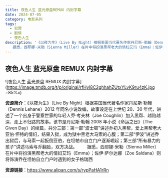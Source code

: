 ```yaml
---
title: 夜色人生 蓝光原盘REMUX 内封字幕
date: 2024-07-05
category: 电影系列
tags:
  - 犯罪
  - 剧情
  - 夜色人生
description: '《以夜为生》（Live By Night）根据美国当代著名作家丹尼斯·勒翰（Dennis Lehane）2012 年同名小说改编，故事设定在上世纪 20、30 年代，讲述了一个出身于警察世家的年轻人乔·考夫林（Joe Coughlin）加入黑帮、越陷越深、走上不归路的故事。该书是丹尼斯·勒翰 2008 年小说《命运之日》（The Given Day）的续篇，共分三部：第一部“波士顿”讲述乔初入黑帮，爱上黑帮老大亚伯·怀特的情妇，结果入狱，成为狱中黑老大马索的心腹；第二部“伊波”讲述乔出狱后，与马索一起扳倒亚伯，在坦帕市自立门户逐渐崛起；第三部“所有暴力的孩子”讲述马索与乔翻脸，双方决战。
　　据悉，西耶娜·米勒（Sienna Miller）在片中将扮演黑帮老大的情妇艾玛（Emma）；佐伊·萨尔达娜（Zoe Saldana）则将饰演乔在坦帕自立门户时遇到的女子格瑞西'
---
```


## 夜色人生 蓝光原盘 REMUX 内封字幕

![夜色人生 蓝光原盘 REMUX 内封字幕](https://image.tmdb.org/t/p/original/rfHyl8C2ghhahZUtxYLvK9ru4zK.jpg =85%x)

**资源简介**：《以夜为生》（Live By Night）根据美国当代著名作家丹尼斯·勒翰（Dennis Lehane）2012 年同名小说改编，故事设定在上世纪 20、30 年代，讲述了一个出身于警察世家的年轻人乔·考夫林（Joe Coughlin）加入黑帮、越陷越深、走上不归路的故事。该书是丹尼斯·勒翰 2008 年小说《命运之日》（The Given Day）的续篇，共分三部：第一部“波士顿”讲述乔初入黑帮，爱上黑帮老大亚伯·怀特的情妇，结果入狱，成为狱中黑老大马索的心腹；第二部“伊波”讲述乔出狱后，与马索一起扳倒亚伯，在坦帕市自立门户逐渐崛起；第三部“所有暴力的孩子”讲述马索与乔翻脸，双方决战。
　　据悉，西耶娜·米勒（Sienna Miller）在片中将扮演黑帮老大的情妇艾玛（Emma）；佐伊·萨尔达娜（Zoe Saldana）则将饰演乔在坦帕自立门户时遇到的女子格瑞西

**资源链接**：https://www.alipan.com/s/rypPaHA1rRn
